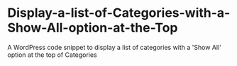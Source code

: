 # Display-a-list-of-Categories-with-a-Show-All-option-at-the-Top
A WordPress code snippet to display a list of categories with a 'Show All' option at the top of Categories
